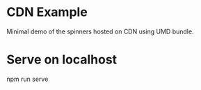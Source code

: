 # CDN Example

Minimal demo of the spinners hosted on CDN using UMD bundle.

# Serve on localhost

npm run serve
